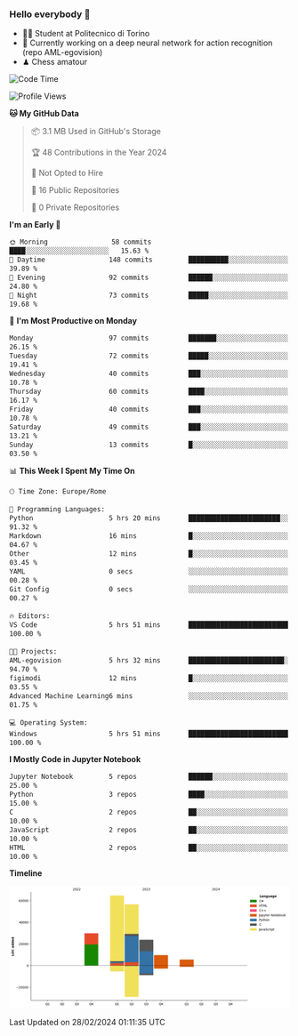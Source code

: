 ### Hello everybody 👋
- 🧑‍🎓 Student at Politecnico di Torino
- 🤖 Currently working on a deep neural network for action recognition (repo AML-egovision)
- ♟ Chess amatour

<!--
[![Figimodi's GitHub stats](https://github-readme-stats.vercel.app/api?username=figimodi&rank_icon=github&show_icons=true&include_all_commits=true)](https://github.com/figimodi/github-readme-stats)

![Top Langs](https://github-readme-stats.vercel.app/api/top-langs/?username=figimodi&layout=compact&)

[![Figimodi's WakaTime stats](https://github-readme-stats.vercel.app/api/wakatime?username=figimodi)](https://github.com/figimodi/github-readme-stats)
-->

<!--START_SECTION:waka-->
![Code Time](http://img.shields.io/badge/Code%20Time-15%20hrs%2014%20mins-blue)

![Profile Views](http://img.shields.io/badge/Profile%20Views-0-blue)

**🐱 My GitHub Data** 

> 📦 3.1 MB Used in GitHub's Storage 
 > 
> 🏆 48 Contributions in the Year 2024
 > 
> 🚫 Not Opted to Hire
 > 
> 📜 16 Public Repositories 
 > 
> 🔑 0 Private Repositories 
 > 
**I'm an Early 🐤** 

```text
🌞 Morning                58 commits          ████░░░░░░░░░░░░░░░░░░░░░   15.63 % 
🌆 Daytime                148 commits         ██████████░░░░░░░░░░░░░░░   39.89 % 
🌃 Evening                92 commits          ██████░░░░░░░░░░░░░░░░░░░   24.80 % 
🌙 Night                  73 commits          █████░░░░░░░░░░░░░░░░░░░░   19.68 % 
```
📅 **I'm Most Productive on Monday** 

```text
Monday                   97 commits          ███████░░░░░░░░░░░░░░░░░░   26.15 % 
Tuesday                  72 commits          █████░░░░░░░░░░░░░░░░░░░░   19.41 % 
Wednesday                40 commits          ███░░░░░░░░░░░░░░░░░░░░░░   10.78 % 
Thursday                 60 commits          ████░░░░░░░░░░░░░░░░░░░░░   16.17 % 
Friday                   40 commits          ███░░░░░░░░░░░░░░░░░░░░░░   10.78 % 
Saturday                 49 commits          ███░░░░░░░░░░░░░░░░░░░░░░   13.21 % 
Sunday                   13 commits          █░░░░░░░░░░░░░░░░░░░░░░░░   03.50 % 
```


📊 **This Week I Spent My Time On** 

```text
🕑︎ Time Zone: Europe/Rome

💬 Programming Languages: 
Python                   5 hrs 20 mins       ███████████████████████░░   91.32 % 
Markdown                 16 mins             █░░░░░░░░░░░░░░░░░░░░░░░░   04.67 % 
Other                    12 mins             █░░░░░░░░░░░░░░░░░░░░░░░░   03.45 % 
YAML                     0 secs              ░░░░░░░░░░░░░░░░░░░░░░░░░   00.28 % 
Git Config               0 secs              ░░░░░░░░░░░░░░░░░░░░░░░░░   00.27 % 

🔥 Editors: 
VS Code                  5 hrs 51 mins       █████████████████████████   100.00 % 

🐱‍💻 Projects: 
AML-egovision            5 hrs 32 mins       ████████████████████████░   94.70 % 
figimodi                 12 mins             █░░░░░░░░░░░░░░░░░░░░░░░░   03.55 % 
Advanced Machine Learning6 mins              ░░░░░░░░░░░░░░░░░░░░░░░░░   01.75 % 

💻 Operating System: 
Windows                  5 hrs 51 mins       █████████████████████████   100.00 % 
```

**I Mostly Code in Jupyter Notebook** 

```text
Jupyter Notebook         5 repos             ██████░░░░░░░░░░░░░░░░░░░   25.00 % 
Python                   3 repos             ████░░░░░░░░░░░░░░░░░░░░░   15.00 % 
C                        2 repos             ██░░░░░░░░░░░░░░░░░░░░░░░   10.00 % 
JavaScript               2 repos             ██░░░░░░░░░░░░░░░░░░░░░░░   10.00 % 
HTML                     2 repos             ██░░░░░░░░░░░░░░░░░░░░░░░   10.00 % 
```



**Timeline**

![Lines of Code chart](https://raw.githubusercontent.com/figimodi/figimodi/main/assets/bar_graph.png)


 Last Updated on 28/02/2024 01:11:35 UTC
<!--END_SECTION:waka-->

<!--
**figimodi/figimodi** is a ✨ _special_ ✨ repository because its `README.md` (this file) appears on your GitHub profile.

Here are some ideas to get you started:

- 🔭 I’m currently working on ...
- 🌱 I’m currently learning ...
- 👯 I’m looking to collaborate on ...
- 🤔 I’m looking for help with ...
- 💬 Ask me about ...
- 📫 How to reach me: ...
- 😄 Pronouns: ...
- ⚡ Fun fact: ...
-->
